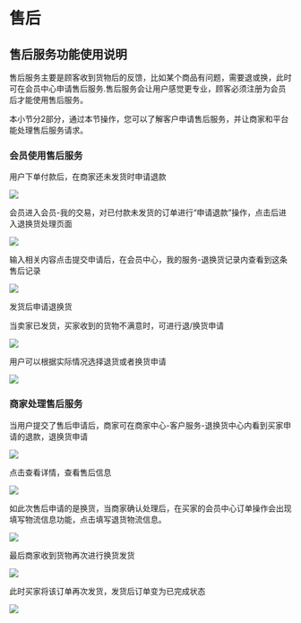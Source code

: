 # 售后

## 售后服务功能使用说明

售后服务主要是顾客收到货物后的反馈，比如某个商品有问题，需要退或换，此时可在会员中心申请售后服务.售后服务会让用户感觉更专业，顾客必须注册为会员后才能使用售后服务。
 
本小节分2部分，通过本节操作，您可以了解客户申请售后服务，并让商家和平台能处理售后服务请求。

### 会员使用售后服务

用户下单付款后，在商家还未发货时申请退款

![](images/217.png)

会员进入会员-我的交易，对已付款未发货的订单进行“申请退款”操作，点击后进入退换货处理页面

![](images/218.png)

输入相关内容点击提交申请后，在会员中心，我的服务-退换货记录内查看到这条售后记录

![](images/219.png)
 
发货后申请退换货

当卖家已发货，买家收到的货物不满意时，可进行退/换货申请

![](images/220.png)

用户可以根据实际情况选择退货或者换货申请

![](images/221.png)

### 商家处理售后服务

当用户提交了售后申请后，商家可在商家中心-客户服务-退换货中心内看到买家申请的退款，退换货申请

![](images/222.png)

点击查看详情，查看售后信息

![](images/223.png)

如此次售后申请的是换货，当商家确认处理后，在买家的会员中心订单操作会出现填写物流信息功能，点击填写退货物流信息。

![](images/224.png)

最后商家收到货物再次进行换货发货

![](images/225.png)
 
此时买家将该订单再次发货，发货后订单变为已完成状态

![](images/226.png)
